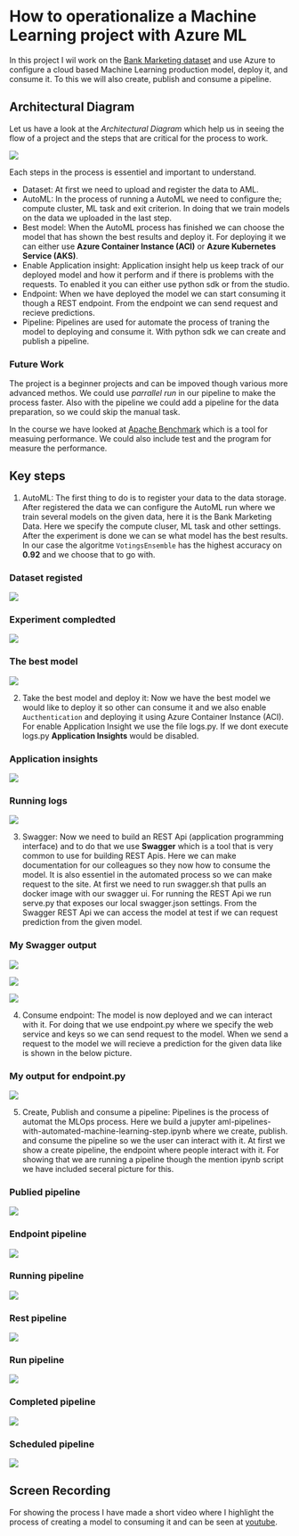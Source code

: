 # How to operationalize a Machine Learning project with Azure ML

In this project I wil work on the [Bank Marketing dataset](https://automlsamplenotebookdata.blob.core.windows.net/automl-sample-notebook-data/bankmarketing_train.csv) and use Azure to configure a cloud based Machine Learning production model, deploy it, and consume it. To this we will also create, publish and consume a pipeline.

## Architectural Diagram

Let us have a look at the *Architectural Diagram* which help us in seeing the flow of a project and the steps that are critical for the process to work.

![](../screenshots/arc-diagram.png)

Each steps in the process is essentiel and important to understand.

- Dataset: At first we need to upload and register the data to AML.
- AutoML: In the process of running a AutoML we need to configure the; compute cluster, ML task and exit criterion. In doing that we train models on the data we uploaded in the last step.
- Best model: When the AutoML process has finished we can choose the model that has shown the best results and deploy it. For deploying it we can either use **Azure Container Instance (ACI)** or **Azure Kubernetes Service (AKS)**.
- Enable Application insight: Application insight help us keep track of our deployed model and how it perform and if there is problems with the requests. To enabled it you can either use python sdk or from the studio.
- Endpoint: When we have deployed the model we can start consuming it though a REST endpoint. From the endpoint we can send request and recieve predictions.
- Pipeline: Pipelines are used for automate the process of traning the model to deploying and consume it. With python sdk we can create and publish a pipeline.

### Future Work

The project is a beginner projects and can be impoved though various more advanced methos. We could use *parrallel run* in our pipeline to make the process faster. Also with the pipeline we could add a pipeline for the data preparation, so we could skip the manual task.

In the course we have looked at [Apache Benchmark](http://httpd.apache.org/docs/2.4/programs/ab.html) which is a tool for measuing performance. We could also include test and the program for measure the performance.

## Key steps

1) AutoML: The first thing to do is to register your data to the data storage. After registered the data we can configure the AutoML run where we train several models on the  given data, here it is the Bank Marketing Data. Here we specify the compute cluser, ML task and other settings. After the experiment is done we can se what model has the best results. In our case the algoritme `VotingsEnsemble` has the highest accuracy on **0.92** and we choose that to go with.  

### Dataset registed

![](../screenshots/dataset.png)

### Experiment compledted

![](../screenshots/experiment.png)

### The best model

![](../screenshots/best.png)

2) Take the best model and deploy it: Now we have the best model we would like to deploy it so other can consume it and we also enable `Aucthentication` and deploying it using Azure Container Instance (ACI). For enable Application Insight we use the file logs.py. If we dont execute logs.py **Application Insights** would be disabled.

### Application insights

![](../screenshots/app-in.png)

### Running logs

![](../screenshots/app-logs.png)

3) Swagger: Now we need to build an REST Api (application programming interface) and to do that we use **Swagger** which is a tool that is very common to use for building REST Apis. Here we can make documentation for our colleagues so they now how to consume the model. It is also essentiel in the automated process so we can make request to the site. At first we need to run swagger.sh that pulls an docker image with our swagger ui. For running the REST Api we run serve.py that exposes our local swagger.json settings. From the Swagger REST Api we can access the model at test if we can request prediction from the given model.   

### My Swagger output

![](../screenshots/swagger-user.png)

![](../screenshots/swagger-local.png)

![](../screenshots/swagger-results.png)

4) Consume endpoint: The model is now deployed and we can interact with it. For doing that we use endpoint.py where we specify the web service and keys so we can send request to the model. When we send a request to the model we will recieve a prediction for the given data like is shown in the below picture.  

### My output for endpoint.py

![](../screenshots/enpoint.png)

5) Create, Publish and consume a pipeline: Pipelines is the process of automat the MLOps process. Here we build a jupyter aml-pipelines-with-automated-machine-learning-step.ipynb where we create, publish. and consume the pipeline so we the user can interact with it. At first we show a create pipeline, the endpoint where people interact with it. For showing that we are running a pipeline though the mention ipynb script we have included seceral picture for this.

### Publied pipeline

![](../screenshots/pipelines-create.png)

### Endpoint pipeline

![](../screenshots/pipelines-endpoint.png)

### Running pipeline

![](../screenshots/pipelines-running.png)

### Rest pipeline

![](../screenshots/pipelines-rest.png)

### Run pipeline

![](../screenshots/pipelines-run.png)

### Completed pipeline

![](../screenshots/pipelines-completed.png)

### Scheduled pipeline

![](../screenshots/pipelines-scheduled.png)

## Screen Recording

For showing the process I have made a short video where I highlight the process of creating a model to consuming it and can be seen at [youtube](https://www.youtube.com/watch?v=UuzyFGixeps). 